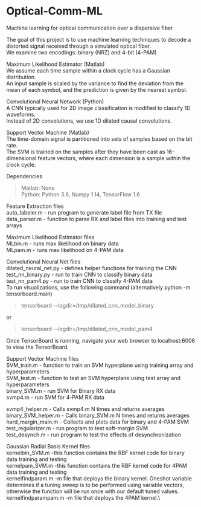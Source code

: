 # Optical-Comm-ML
Machine learning for optical communication over a dispersive fiber

The goal of this project is to use machine learning techniques to decode a distorted signal received through a simulated optical fiber.\
We examine two encodings: binary (NRZ) and 4-bit (4-PAM)

Maximum Likelihood Estimator (Matlab)\
We assume each time sample within a clock cycle has a Gaussian distribution.\
An input sample is scaled by the variance to find the deviation from the mean of each symbol, and the prediction is given by the nearest symbol.

Convolutional Neural Network (Python)\
A CNN typically used for 2D image classification is modified to classify 1D waveforms.\
Instead of 2D convolutions, we use 1D dilated causal convolutions.

Support Vector Machine (Matlab)\
The time-domain signal is partitioned into sets of samples based on the bit rate.\
The SVM is trained on the samples after they have been cast as 16-dimensional feature vectors, where each dimension is a sample within the clock cycle.

Dependencies
>Matlab: None\
>Python: Python 3.6, Numpy 1.14, TensorFlow 1.6

Feature Extraction files\
auto_labeler.m - run program to generate label file from TX file\
data_parser.m - function to parse RX and label files into training and test arrays

Maximum Likelihood Estimator files\
MLbin.m - runs max likelihood on binary data\
MLpam.m - runs max likelihood on 4-PAM data

Convolutional Neural Net files\
dilated_neural_net.py - defines helper functions for training the CNN\
test_nn_binary.py - run to train CNN to classify binary data\
test_nn_pam4.py - run to train CNN to classify 4-PAM data\
To run visualizations, use the following command (alternatively python -m tensorboard.main)
>tensorboard --logdir=/tmp/dilated_cnn_model_binary

or

>tensorboard --logdir=/tmp/dilated_cnn_model_pam4

Once TensorBoard is running, navigate your web browser to localhost:6006 to view the TensorBoard.


Support Vector Machine files\
SVM_train.m - function to train an SVM hyperplane using training array and hyperparameters\
SVM_test.m - function to test an SVM hyperplane using test array and hyperparameters\
binary_SVM.m - run SVM for Binary RX data\
svmp4.m - run SVM for 4-PAM RX data

svmp4_helper.m - Calls svmp4.m N times and returns averages\
binary_SVM_helper.m - Calls binary_SVM.m N times and returns averages\
hard_margin_main.m - Collects and plots data for binary and 4-PAM SVM\
test_regularizer.m - run program to test soft-margin SVM\
test_desynch.m - run program to test the effects of desynchronization

Gaussian Radial Basis Kernel files\
kernelbin_SVM.m -this function contains the RBF kernel code for binary data training and testing\
kernelpam_SVM.m -this function contains the RBF kernel code for 4PAM data training and testing\
kernelfindparam.m -m file that deploys the binary kernel. Oneshot variable determines if a tuning sweep is to be performed using variable vectors, otherwise the function will be run once with our default tuned values.\
kernelfindparampam.m  -m file that deploys the 4PAM kernel.\

